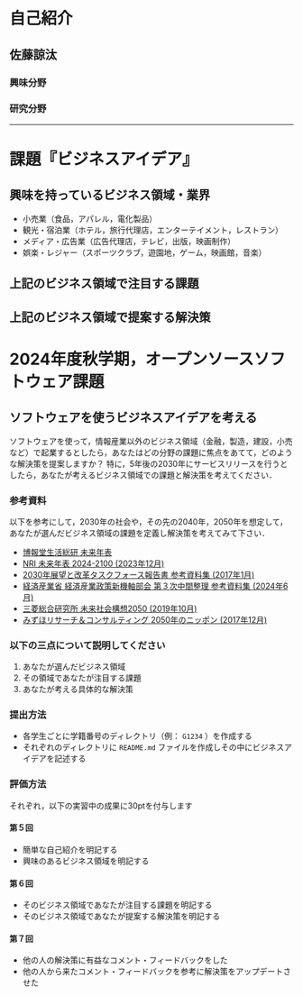 # 自己紹介
## 佐藤諒汰


### 興味分野


### 研究分野


* * *
# 課題『ビジネスアイデア』
## 興味を持っているビジネス領域・業界
- 小売業（食品，アパレル，電化製品）
- 観光・宿泊業（ホテル，旅行代理店，エンターテイメント，レストラン）
- メディア・広告業（広告代理店，テレビ，出版，映画制作）
- 娯楽・レジャー（スポーツクラブ，遊園地，ゲーム，映画館，音楽）


## 上記のビジネス領域で注目する課題


## 上記のビジネス領域で提案する解決策




# 2024年度秋学期，オープンソースソフトウェア課題

## ソフトウェアを使うビジネスアイデアを考える

ソフトウェアを使って，情報産業以外のビジネス領域（金融，製造，建設，小売など）で起業するとしたら，あなたはどの分野の課題に焦点をあてて，どのような解決策を提案しますか？
特に，5年後の2030年にサービスリリースを行うとしたら，あなたが考えるビジネス領域での課題と解決策を考えてください．

### 参考資料

以下を参考にして，2030年の社会や，その先の2040年，2050年を想定して，
あなたが選んだビジネス領域の課題を定義し解決策を考えてみて下さい．

- [博報堂生活総研 未来年表](https://seikatsusoken.jp/futuretimeline/)
- [NRI 未来年表 2024-2100 (2023年12月)](https://www.nri.com/jp/knowledge/publication/cc/nenpyo/lst/2024/2024/2024)
- [2030年展望と改革タスクフォース報告書 参考資料集 (2017年1月)](https://www5.cao.go.jp/keizai-shimon/kaigi/special/2030tf/report/reference.pdf)
- [経済産業省 経済産業政策新機軸部会 第３次中間整理 参考資料集 (2024年6月)](https://www.meti.go.jp/shingikai/sankoshin/shin_kijiku/pdf/20240607_3.pdf)
- [三菱総合研究所 未来社会構想2050 (2019年10月)](https://www.mri.co.jp/knowledge/insight/ecovision/20191011.html)
- [みずほリサーチ＆コンサルティング 2050年のニッポン (2017年12月)](https://www.mizuho-fg.co.jp/company/activity/onethinktank/pdf/vol015.pdf)

### 以下の三点について説明してください

1. あなたが選んだビジネス領域
2. その領域であなたが注目する課題
3. あなたが考える具体的な解決策

### 提出方法

- 各学生ごとに学籍番号のディレクトリ（例： `G1234` ）を作成する
- それぞれのディレクトリに `README.md` ファイルを作成しその中にビジネスアイデアを記述する

### 評価方法

それぞれ，以下の実習中の成果に30ptを付与します

#### 第５回

- 簡単な自己紹介を明記する
- 興味のあるビジネス領域を明記する

#### 第６回

- そのビジネス領域であなたが注目する課題を明記する
- そのビジネス領域であなたが提案する解決策を明記する

#### 第７回

- 他の人の解決策に有益なコメント・フィードバックをした
- 他の人から来たコメント・フィードバックを参考に解決策をアップデートさせた
